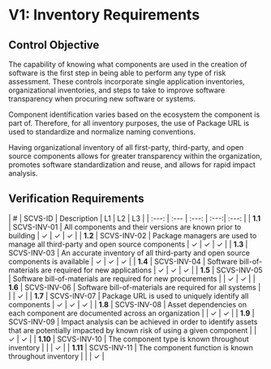 # V1: Inventory Requirements

## Control Objective

The capability of knowing what components are used in the creation of software is the first step in being able to perform any type of risk assessment. These controls incorporate single application inventories, organizational inventories, and steps to take to improve software transparency when procuring new software or systems.

Component identification varies based on the ecosystem the component is part of. Therefore, for all inventory purposes, the use of Package URL is used to standardize and normalize naming conventions. 

Having organizational inventory of all first-party, third-party, and open source components allows for greater transparency within the organization, promotes software standardization and reuse, and allows for rapid impact analysis.

<div style="page-break-after: always;"> 
</div>

## Verification Requirements

| # | SCVS-ID | Description | L1 | L2 | L3 |
| :---: | :--- | :---: | :---:| :---: |
| **1.1** | SCVS-INV-01 | All components and their versions are known prior to building | ✓ | ✓ | ✓ |
| **1.2** | SCVS-INV-02 | Package managers are used to manage all third-party and open source components | ✓ | ✓ | ✓ |
| **1.3** | SCVS-INV-03 | An accurate inventory of all third-party and open source components is available | ✓ | ✓ | ✓ |
| **1.4** | SCVS-INV-04 | Software bill-of-materials are required for new applications | ✓ | ✓ | ✓ |
| **1.5** | SCVS-INV-05 | Software bill-of-materials are required for new procurements | | ✓ | ✓ |
| **1.6** | SCVS-INV-06 | Software bill-of-materials are required for all systems | | | ✓ |
| **1.7** | SCVS-INV-07 | Package URL is used to uniquely identify all components | ✓ | ✓ | ✓ |
| **1.8** | SCVS-INV-08 | Asset dependencies on each component are documented across an organization | | ✓ | ✓ |
| **1.9** | SCVS-INV-09 | Impact analysis can be achieved in order to identify assets that are potentially impacted by known risk of using a given component | | ✓ | ✓ |
| **1.10** | SCVS-INV-10 | The component type is known throughout inventory | | | ✓ |
| **1.11** | SCVS-INV-11 | The component function is known throughout inventory  | | | ✓ |
